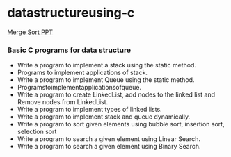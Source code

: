 # datastructureusing-c
[Merge Sort PPT](https://1drv.ms/p/s!AnXkbtEEfj3XhgOkAYuybWlXlDae?e=fFNmtq)
### Basic C programs for data structure 

* Write a program to implement a stack using the static method.
* Programs to implement applications of stack. 
* Write a program to implement Queue using the static method. 
* Programstoimplementapplicationsofqueue. 
* Write a program to create LinkedList, add nodes to the linked list and Remove nodes from LinkedList. 
* Write a program to implement types of linked lists. 
* Write a program to implement stack and queue dynamically. 
* Write a program to sort given elements using bubble sort, insertion sort, selection sort 
* Write a program to search a given element using Linear Search. 
* Write a program to search a given element using Binary Search.

